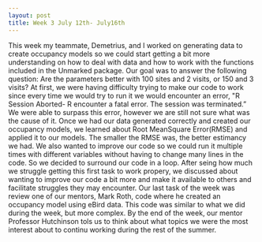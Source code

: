 ```yaml
---
layout: post
title: Week 3 July 12th- July16th
---
```


  This week my teammate, Demetrius, and I worked on generating data to create occupancy models so we could start getting a bit more understanding on how to deal with data and how to work with the functions included in the Unmarked package. Our goal was to answer the following question: Are the parameters better with 100 sites and 2 visits, or 150 and 3 visits? 
  At first, we were having difficulty trying to make our code to work since every time we would try to run it we would encounter an error, "R Session Aborted- R encounter a fatal error. The session was terminated.” We were able to surpass this error, however we are still not sure what was the cause of it. Once we had our data generated correctly and created our occupancy models, we learned about Root MeanSquare Error(RMSE) and applied it to our models. The smaller the RMSE was, the better estimancy we had. We also wanted to improve our code so we could run it multiple times with different variables without having to change many lines in the code. So we decided to surround our code in a loop. After seing how much we struggle getting this first task to work propery, we discussed about wanting to improve our code a bit more and make it available to others and facilitate struggles they may encounter.
  Our last task of the week was review one of our mentors, Mark Roth, code where he created an occupancy model using eBird data. This code was similar to what we did during the week, but more complex. By the end of the week, our mentor Professor Hutchinson tols us to think about what topics we were the most interest about to continu working during the rest of the summer. 
